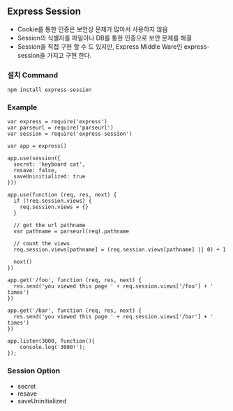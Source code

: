 ## Express Session
- Cookie를 통한 인증은 보안상 문제가 많아서 사용하지 않음
- Session의 식별자를 파일이나 DB를 통한 인증으로 보안 문제를 해결
- Session을 직접 구현 할 수 도 있지만, Express Middle Ware인 express-session을 가지고 구현 한다.

### 설치 Command
```
npm install express-session
```

### Example
```JSX
var express = require('express')
var parseurl = require('parseurl')
var session = require('express-session')
  
var app = express()
  
app.use(session({
  secret: 'keyboard cat',
  resave: false,
  saveUninitialized: true
}))
  
app.use(function (req, res, next) {
  if (!req.session.views) {
    req.session.views = {}
  }
  
  // get the url pathname
  var pathname = parseurl(req).pathname
  
  // count the views
  req.session.views[pathname] = (req.session.views[pathname] || 0) + 1
  
  next()
})
  
app.get('/foo', function (req, res, next) {
  res.send('you viewed this page ' + req.session.views['/foo'] + ' times')
})
  
app.get('/bar', function (req, res, next) {
  res.send('you viewed this page ' + req.session.views['/bar'] + ' times')
})
 
app.listen(3000, function(){
    console.log('3000!');
});
```
### Session Option
- secret
- resave
- saveUninitialized


